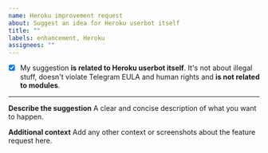 ```yaml
---
name: Heroku improvement request
about: Suggest an idea for Heroku userbot itself
title: ""
labels: enhancement, Heroku
assignees: ""
---
```


- [x] My suggestion **is related to Heroku userbot itself**. It's not about illegal stuff, doesn't violate Telegram EULA and human rights and **is not related to modules**.

---

**Describe the suggestion**
A clear and concise description of what you want to happen.

**Additional context**
Add any other context or screenshots about the feature request here.
